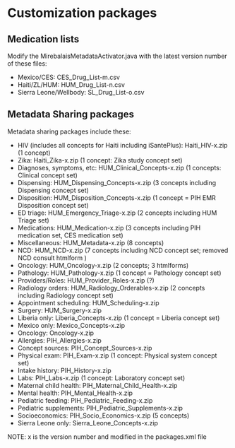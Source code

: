 # Customization packages

## Medication lists

Modify the MirebalaisMetadataActivator.java with the latest version number of these files:

* Mexico/CES: CES_Drug_List-m.csv
* Haiti/ZL/HUM: HUM_Drug_List-n.csv
* Sierra Leone/Wellbody: SL_Drug_List-o.csv

## Metadata Sharing packages

Metadata sharing packages include these:

* HIV (includes all concepts for Haiti including iSantePlus): Haiti_HIV-x.zip (1 concept)
* Zika: Haiti_Zika-x.zip (1 concept: Zika study concept set)
* Diagnoses, symptoms, etc:  HUM_Clinical_Concepts-x.zip (1 concepts: Clinical concept set)
* Dispensing: HUM_Dispensing_Concepts-x.zip (3 concepts including Dispensing concept set)
* Disposition:  HUM_Disposition_Concepts-x.zip (1 concept = PIH EMR Disposition concept set)
* ED triage:  HUM_Emergency_Triage-x.zip (2 concepts including HUM Triage set)
* Medications:  HUM_Medication-x.zip (3 concepts including PIH medication set, CES medication set)
* Miscellaneous: HUM_Metadata-x.zip (8 concepts)
* NCD: HUM_NCD-x.zip (7 concepts including NCD concept set; removed NCD consult htmlform )
* Oncology: HUM_Oncology-x.zip (2 concepts; 3 htmlforms)
* Pathology: HUM_Pathology-x.zip (1 concept = Pathology concept set)
* Providers/Roles: HUM_Provider_Roles-x.zip (?)
* Radiology orders: HUM_Radiology_Orderables-x.zip (2 concepts including Radiology concept set)
* Appointment scheduling: HUM_Scheduling-x.zip
* Surgery: HUM_Surgery-x.zip
* Liberia only: Liberia_Concepts-x.zip (1 concept = Liberia concept set)
* Mexico only:  Mexico_Concepts-x.zip
* Oncology: Oncology-x.zip
* Allergies:  PIH_Allergies-x.zip
* Concept sources: PIH_Concept_Sources-x.zip
* Physical exam:  PIH_Exam-x.zip (1 concept: Physical system concept set)
* Intake history: PIH_History-x.zip
* Labs: PIH_Labs-x.zip (1 concept: Laboratory concept set)
* Maternal child health: PIH_Maternal_Child_Health-x.zip
* Mental health: PIH_Mental_Health-x.zip
* Pediatric feeding: PIH_Pediatric_Feeding-x.zip
* Pediatric supplements: PIH_Pediatric_Supplements-x.zip
* Socioeconomics:  PIH_Socio_Economics-x.zip (5 concepts)
* Sierra Leone only:  Sierra_Leone_Concepts-x.zip

NOTE: x is the version number and modified in the packages.xml file
